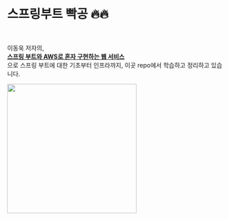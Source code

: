 # 스프링부트 빡공 🔥🔥

<img alt="" src="https://img.shields.io/badge/Java-11.0.1-yellow?style=flat-square&logo=java"> <img alt="" src="https://img.shields.io/badge/SpringBoot__version-2.1.7.RELEASE-yellowgreen?style=flat-square&logo=spring"> <img alt="" src="https://img.shields.io/badge/Gradle-4.10.2-blue?style=flat-square&logo=gradle">


이동욱 저자의,  
[**스프링 부트와 AWS로 혼자 구현하는 웹 서비스**](https://jojoldu.tistory.com/463)  
으로 스프링 부트에 대한 기초부터 인프라까지, 이곳 repo에서 학습하고 정리하고 있습니다.

<img src='https://user-images.githubusercontent.com/48408417/98798374-2b292600-2451-11eb-9c11-54cc64361e2d.png' width='300'>
